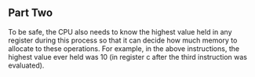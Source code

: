 ## Part Two ##

To be safe, the CPU also needs to know the highest value held in any register during this process so 
that it can decide how much memory to allocate to these operations. For example, in the above 
instructions, the highest value ever held was 10 (in register c after the third instruction was 
evaluated).

